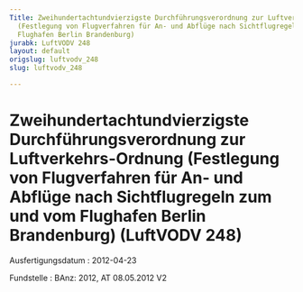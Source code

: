 ```yaml
---
Title: Zweihundertachtundvierzigste Durchführungsverordnung zur Luftverkehrs-Ordnung
  (Festlegung von Flugverfahren für An- und Abflüge nach Sichtflugregeln zum und vom
  Flughafen Berlin Brandenburg)
jurabk: LuftVODV 248
layout: default
origslug: luftvodv_248
slug: luftvodv_248

---
```


# Zweihundertachtundvierzigste Durchführungsverordnung zur Luftverkehrs-Ordnung (Festlegung von Flugverfahren für An- und Abflüge nach Sichtflugregeln zum und vom Flughafen Berlin Brandenburg) (LuftVODV 248)

Ausfertigungsdatum
:   2012-04-23

Fundstelle
:   BAnz: 2012, AT 08.05.2012 V2

